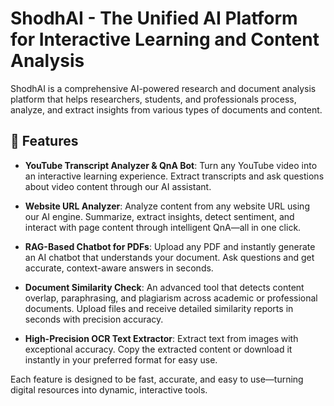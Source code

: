 # ShodhAI - The Unified AI Platform for Interactive Learning and Content Analysis
ShodhAI is a comprehensive AI-powered research and document analysis platform that helps researchers, students, and professionals process, analyze, and extract insights from various types of documents and content.

## 🌟 Features
- **YouTube Transcript Analyzer & QnA Bot**: Turn any YouTube video into an interactive learning experience. Extract transcripts and ask questions about video content through our AI assistant.

- **Website URL Analyzer**: Analyze content from any website URL using our AI engine. Summarize, extract insights, detect sentiment, and interact with page content through intelligent QnA—all in one click.

- **RAG-Based Chatbot for PDFs**: Upload any PDF and instantly generate an AI chatbot that understands your document. Ask questions and get accurate, context-aware answers in seconds.

- **Document Similarity Check**: An advanced tool that detects content overlap, paraphrasing, and plagiarism across academic or professional documents. Upload files and receive detailed similarity reports in seconds with precision accuracy.

- **High-Precision OCR Text Extractor**: Extract text from images with exceptional accuracy. Copy the extracted content or download it instantly in your preferred format for easy use.

Each feature is designed to be fast, accurate, and easy to use—turning digital resources into dynamic, interactive tools.
